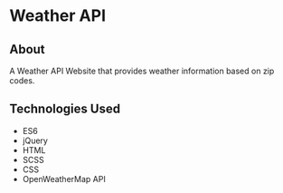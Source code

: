 # Weather API

## About
A Weather API Website that provides weather information based on zip codes.

## Technologies Used
* ES6
* jQuery
* HTML
* SCSS
* CSS
* OpenWeatherMap API

